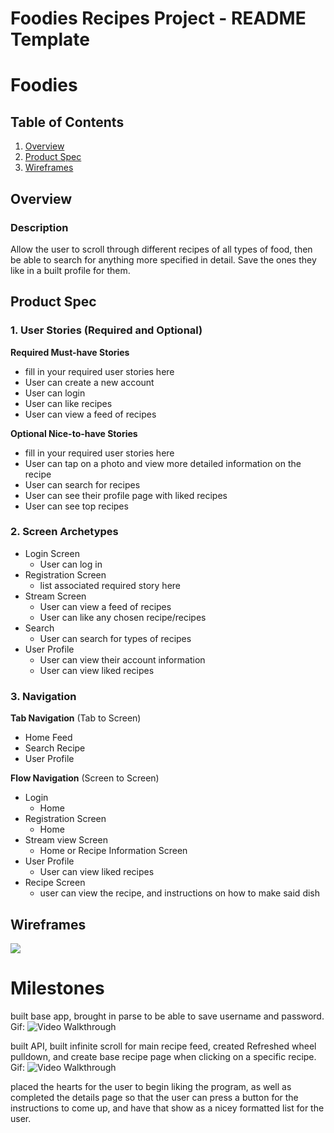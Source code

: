 Foodies Recipes Project - README Template
===

# Foodies

## Table of Contents
1. [Overview](#Overview)
1. [Product Spec](#Product-Spec)
1. [Wireframes](#Wireframes)

## Overview
### Description
Allow the user to scroll through different recipes of all types of food, then be able to search for anything more specified in detail. Save the ones they like in a built profile for them.

## Product Spec

### 1. User Stories (Required and Optional)

**Required Must-have Stories**

* fill in your required user stories here
* User can create a new account
* User can login
* User can like recipes
* User can view a feed of recipes


**Optional Nice-to-have Stories**

* fill in your required user stories here
* User can tap on a photo and view more detailed information on the recipe
* User can search for recipes
* User can see their profile page with liked recipes
* User can see top recipes

### 2. Screen Archetypes

* Login Screen
   * User can log in
* Registration Screen
   * list associated required story here
* Stream Screen
    * User can view a feed of recipes
    * User can like any chosen recipe/recipes
* Search
    * User can search for types of recipes 
* User Profile
    * User can view their account information
    * User can view liked recipes

### 3. Navigation

**Tab Navigation** (Tab to Screen)

* Home Feed
* Search Recipe
* User Profile

**Flow Navigation** (Screen to Screen)

* Login
   * Home
* Registration Screen
   * Home
* Stream view Screen
    * Home or Recipe Information Screen
* User Profile
    * User can view liked recipes
* Recipe Screen
    * user can view the recipe, and instructions on how to make said dish

## Wireframes
![](https://i.imgur.com/etNMD5B.jpg)

# Milestones
built base app, brought in parse to be able to save username and password. 
Gif: 
<img src='https://github.com/FallFinalApplication2021/FoodRecipes101/blob/main/ezgif.com-gif-maker.gif' title='Video Walkthrough' width='' alt='Video Walkthrough' />

built API, built infinite scroll for main recipe feed, created Refreshed wheel pulldown, and create base recipe page when clicking on a specific recipe. 
Gif: 
<img src='https://github.com/FallFinalApplication2021/FoodRecipes101/blob/main/milestone11.gif' title='Video Walkthrough' width='' alt='Video Walkthrough' />

placed the hearts for the user to begin liking the program, as well as completed the details page so that the user can press a button for the instructions to come up, and have that show as a nicey formatted list for the user.
